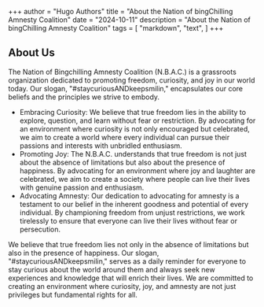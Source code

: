 +++
author = "Hugo Authors"
title = "About the Nation of bingChilling Amnesty Coalition"
date = "2024-10-11"
description = "About the Nation of bingChilling Amnesty Coalition"
tags = [
    "markdown",
    "text",
]
+++

## About Us

The Nation of Bingchilling Amnesty Coalition (N.B.A.C.) is a grassroots organization dedicated to promoting freedom, curiosity, and joy in our world today. Our slogan, "#staycuriousANDkeepsmilin," encapsulates our core beliefs and the principles we strive to embody.

* Embracing Curiosity: We believe that true freedom lies in the ability to explore, question, and learn without fear or restriction. By advocating for an environment where curiosity is not only encouraged but celebrated, we aim to create a world where every individual can pursue their passions and interests with unbridled enthusiasm.
* Promoting Joy: The N.B.A.C. understands that true freedom is not just about the absence of limitations but also about the presence of happiness. By advocating for an environment where joy and laughter are celebrated, we aim to create a society where people can live their lives with genuine passion and enthusiasm.
* Advocating Amnesty: Our dedication to advocating for amnesty is a testament to our belief in the inherent goodness and potential of every individual. By championing freedom from unjust restrictions, we work tirelessly to ensure that everyone can live their lives without fear or persecution.

We believe that true freedom lies not only in the absence of limitations but also in the presence of happiness. Our slogan, "#staycuriousANDkeepsmilin," serves as a daily reminder for everyone to stay curious about the world around them and always seek new experiences and knowledge that will enrich their lives. We are committed to creating an environment where curiosity, joy, and amnesty are not just privileges but fundamental rights for all.


